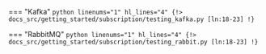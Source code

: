 === "Kafka"
    ```python linenums="1" hl_lines="4"
    {!> docs_src/getting_started/subscription/testing_kafka.py [ln:18-23] !}
    ```

=== "RabbitMQ"
    ```python linenums="1" hl_lines="4"
    {!> docs_src/getting_started/subscription/testing_rabbit.py [ln:18-23] !}
    ```
